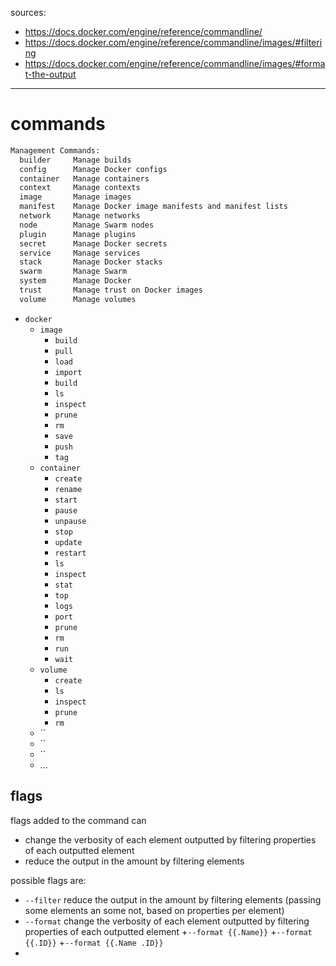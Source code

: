 sources:
  + https://docs.docker.com/engine/reference/commandline/
  + https://docs.docker.com/engine/reference/commandline/images/#filtering
  + https://docs.docker.com/engine/reference/commandline/images/#format-the-output


---

# commands
```bash
Management Commands:
  builder     Manage builds
  config      Manage Docker configs
  container   Manage containers
  context     Manage contexts
  image       Manage images
  manifest    Manage Docker image manifests and manifest lists
  network     Manage networks
  node        Manage Swarm nodes
  plugin      Manage plugins
  secret      Manage Docker secrets
  service     Manage services
  stack       Manage Docker stacks
  swarm       Manage Swarm
  system      Manage Docker
  trust       Manage trust on Docker images
  volume      Manage volumes
```


+ `docker`
  + `image`
    + `build`
    + `pull`
    + `load`
    + `import`
    + `build`
    + `ls`
    + `inspect`
    + `prune`
    + `rm`
    + `save`
    + `push`
    + `tag`
  + `container`
    + `create`
    + `rename`
    + `start`
    + `pause`
    + `unpause`
    + `stop`
    + `update`
    + `restart`
    + `ls`
    + `inspect`
    + `stat`
    + `top`
    + `logs`
    + `port`
    + `prune`
    + `rm`
    + `run`
    + `wait`
  + `volume`
    + `create`
    + `ls`
    + `inspect`
    + `prune`
    + `rm`
  + ``
  + ``
  + ``
  + ...


## flags 
flags added to the command can  
+ change the verbosity of each element outputted by filtering properties of each outputted element
+ reduce the output in the amount by filtering elements

possible flags are:  
+ `--filter` reduce the output in the amount by filtering elements (passing some elements an some not, based on properties per element)
+ `--format` change the verbosity of each element outputted by filtering properties of each outputted element
  +`--format {{.Name}}`
  +`--format {{.ID}}`
  +`--format {{.Name .ID}}`
+ 